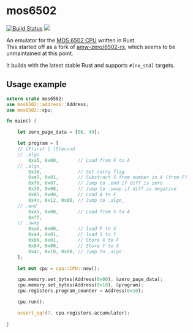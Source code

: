 # mos6502

[![Build Status](https://travis-ci.org/mre/mos6502.svg?branch=master)](https://travis-ci.org/mre/mos6502) 
![](https://github.com/mre/mos6502/workflows/test/badge.svg)

An emulator for the [MOS 6502 CPU](https://en.wikipedia.org/wiki/MOS_Technology_6502) written in Rust.  
This started off as a fork of [amw-zero/6502-rs](https://github.com/amw-zero/6502-rs),
which seems to be unmaintained at this point.

It builds with the latest stable Rust and supports `#[no_std]` targets.

## Usage example

```rust
extern crate mos6502;
use mos6502::address::Address;
use mos6502::cpu;

fn main() {

    let zero_page_data = [56, 49];

    let program = [
    // (F)irst | (S)econd
    // .algo
        0xa5, 0x00,       // Load from F to A
    // .algo_
        0x38,             // Set carry flag
        0xe5, 0x01,       // Substract S from number in A (from F)
        0xf0, 0x07,       // Jump to .end if diff is zero
        0x30, 0x08,       // Jump to .swap if diff is negative
        0x85, 0x00,       // Load A to F
        0x4c, 0x12, 0x00, // Jump to .algo_
    // .end
        0xa5, 0x00,       // Load from S to A
        0xff, 
    // .swap
        0xa6, 0x00,       // load F to X
        0xa4, 0x01,       // load S to Y
        0x86, 0x01,       // Store X to F
        0x84, 0x00,       // Store Y to S
        0x4c, 0x10, 0x00, // Jump to .algo
    ];

    let mut cpu = cpu::CPU::new();

    cpu.memory.set_bytes(Address(0x00), &zero_page_data);
    cpu.memory.set_bytes(Address(0x10), &program);
    cpu.registers.program_counter = Address(0x10);

    cpu.run();

    assert_eq!(7, cpu.registers.accumulator);
    
}
```
